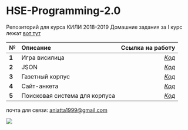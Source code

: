 # HSE-Programming-2.0
Репозиторий для курса КИЛИ 2018-2019 
Домашние задания за I курс лежат [вот тут](https://github.com/Gratisfo/HSE-Programming)

№| Описание          |Ссылка на работу  
 ------------- |:-------------| -----:
**1** |Игра висилица     | [*Код*](https://github.com/Gratisfo/HSE-Programming-2.0/tree/master/HomeWork/HW1) 
**2** |JSON   | [*Код*](https://github.com/Gratisfo/HSE-Programming-2.0/blob/master/HomeWork/HW2/HW2_JSON.ipynb) 
**3** |Газетный корпус| [*Код*](https://github.com/Gratisfo/HSE-Programming-2.0/tree/master/HomeWork/Project_1)
**4** |Сайт-анкета| [*Код*](https://github.com/Gratisfo/HSE-Programming-2.0/tree/master/HomeWork/Project_1)
**5** |Поисковая система для корпуса| [*Код*](https://github.com/Gratisfo/HSE-Programming-2.0/tree/master/HomeWork/HW4)
   

почта для связи: aniatta1999@gmail.com

![](https://pp.userapi.com/c540104/v540104972/18f66/NNX_ep2Ga4M.jpg)

